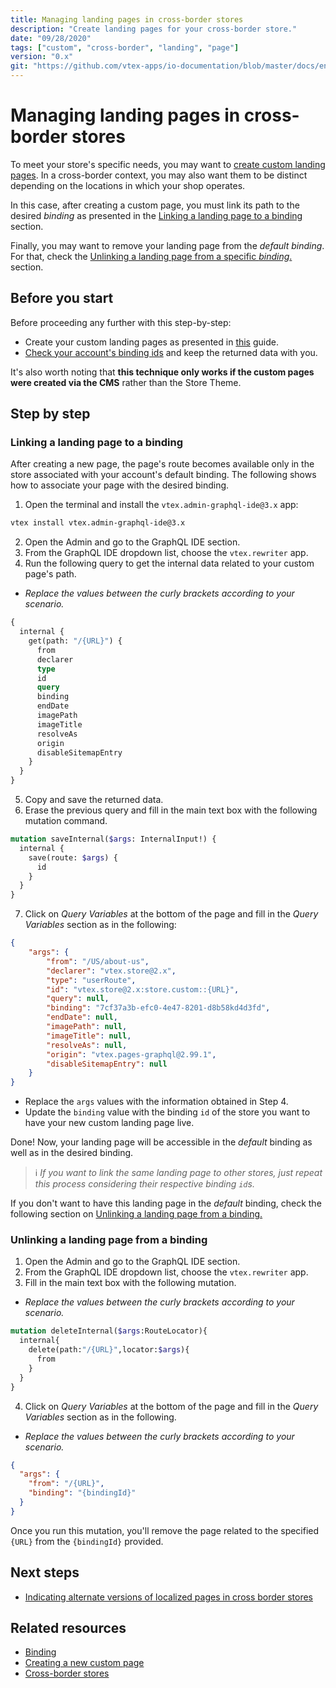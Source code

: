 ```yaml
---
title: Managing landing pages in cross-border stores
description: "Create landing pages for your cross-border store."
date: "09/28/2020"
tags: ["custom", "cross-border", "landing", "page"]
version: "0.x"
git: "https://github.com/vtex-apps/io-documentation/blob/master/docs/en/Recipes/store-management/managing-landing-pages-in-cross-border-stores.md"
---
```


# Managing landing pages in cross-border stores

To meet your store's specific needs, you may want to [create custom landing pages](https://developers.vtex.com/docs/vtex-io-documentation-creating-a-new-custom-page). In a cross-border context, you may also want them to be distinct depending on the locations in which your shop operates.

In this case, after creating a custom page, you must link its path to the desired *binding* as presented in the [Linking a landing page to a binding](#linking-a-landing-page-to-a-binding) section.

Finally, you may want to remove your landing page from the *default binding*. For that, check the [Unlinking a landing page from a specific *binding*.](#unlinking-a-landing-page-from-a-binding) section.

## Before you start

Before proceeding any further with this step-by-step:
- Create your custom landing pages as presented in [this](https://developers.vtex.com/vtex-developer-docs/docs/vtex-io-documentation-creating-a-new-custom-page) guide.
- [Check your account's binding ids](https://developers.vtex.com/docs/checking-your-stores-binding-id) and keep the returned data with you.

It's also worth noting that **this technique only works if the custom pages were created via the CMS** rather than the Store Theme.

## Step by step

### Linking a landing page to a binding

After creating a new page, the page's route becomes available only in the store associated with your account's default binding. The following shows how to associate your page with the desired binding.

1. Open the terminal and install the `vtex.admin-graphql-ide@3.x` app:
  
  ```sh
  vtex install vtex.admin-graphql-ide@3.x
  ```

2. Open the Admin and go to the GraphQL IDE section.
3. From the GraphQL IDE dropdown list, choose the `vtex.rewriter` app.
4. Run the following query to get the internal data related to your custom page's path.
  - _Replace the values between the curly brackets according to your scenario._

  ```graphql
  {
    internal {
      get(path: "/{URL}") {
        from
        declarer
        type
        id
        query
        binding
        endDate
        imagePath
        imageTitle
        resolveAs
        origin
        disableSitemapEntry
      }
    }
  }
  ```

5. Copy and save the returned data.
6. Erase the previous query and fill in the main text box with the following mutation command.

``` graphql
mutation saveInternal($args: InternalInput!) {
  internal {
    save(route: $args) {
      id
    }
  }
}
```

7. Click on *Query Variables* at the bottom of the page and fill in the *Query Variables* section as in the following:

``` json
{
    "args": {
        "from": "/US/about-us",
        "declarer": "vtex.store@2.x",
        "type": "userRoute",
        "id": "vtex.store@2.x:store.custom::{URL}",
        "query": null,
        "binding": "7cf37a3b-efc0-4e47-8201-d8b58kd4d3fd",
        "endDate": null,
        "imagePath": null,
        "imageTitle": null,
        "resolveAs": null,
        "origin": "vtex.pages-graphql@2.99.1",
        "disableSitemapEntry": null
    }
}
```

- Replace the `args` values with the information obtained in Step 4.
- Update the `binding` value with the binding `id` of the store you want to have your new custom landing page live. 

Done! Now, your landing page will be accessible in the *default* binding as well as in the desired binding.

> ℹ *If you want to link the same landing page to other stores, just repeat this process considering their respective binding `id`s.*

If you don't want to have this landing page in the *default* binding, check the following section on [Unlinking a landing page from a binding.](#unlinking-a-landing-page-from-a-binding)

### Unlinking a landing page from a binding

1. Open the Admin and go to the GraphQL IDE section.
2. From the GraphQL IDE dropdown list, choose the `vtex.rewriter` app.
3. Fill in the main text box with the following mutation.
  - _Replace the values between the curly brackets according to your scenario._

  ```graphql
  mutation deleteInternal($args:RouteLocator){
    internal{
      delete(path:"/{URL}",locator:$args){
        from
      }
    }
  }
  ```

4. Click on *Query Variables* at the bottom of the page and fill in the *Query Variables* section as in the following.
  - _Replace the values between the curly brackets according to your scenario._

  ```json
  {
    "args": {
      "from": "/{URL}",
      "binding": "{bindingId}"
    }
  }
  ```
  
Once you run this mutation, you'll remove the page related to the specified `{URL}` from the `{bindingId}` provided.

## Next steps

- [Indicating alternate versions of localized pages in cross border stores](https://developers.vtex.com/vtex-developer-docs/docs/vtex-io-documentation-indicating-alternate-pages-in-cross-border-stores)

## Related resources

- [Binding](https://help.vtex.com/en/tutorial/what-is-binding--4NcN3NJd0IeYccgWCI8O2W?&utm_source=autocomplete)
- [Creating a new custom page](https://developers.vtex.com/vtex-developer-docs/docs/vtex-io-documentation-creating-a-new-custom-page)
- [Cross-border stores](https://developers.vtex.com/vtex-developer-docs/docs/vtex-io-cross-border-stores)
